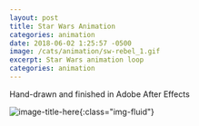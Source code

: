 ```yaml
---
layout: post
title: Star Wars Animation
categories: animation
date: 2018-06-02 1:25:57 -0500
image: /cats/animation/sw-rebel_1.gif
excerpt: Star Wars animation loop
categories: animation
---
```


Hand-drawn and finished in Adobe After Effects

![image-title-here](/assets/img/cats/animation/sw-rebel_1.gif){:class="img-fluid"}
